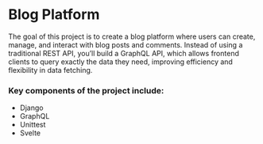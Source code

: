 
# Blog Platform
The goal of this project is to create a blog platform where users can create, manage, and interact with blog posts and comments. Instead of using a traditional REST API, you’ll build a GraphQL API, which allows frontend clients to query exactly the data they need, improving efficiency and flexibility in data fetching.

### Key components of the project include:<br>
- Django
- GraphQL
- Unittest
- Svelte